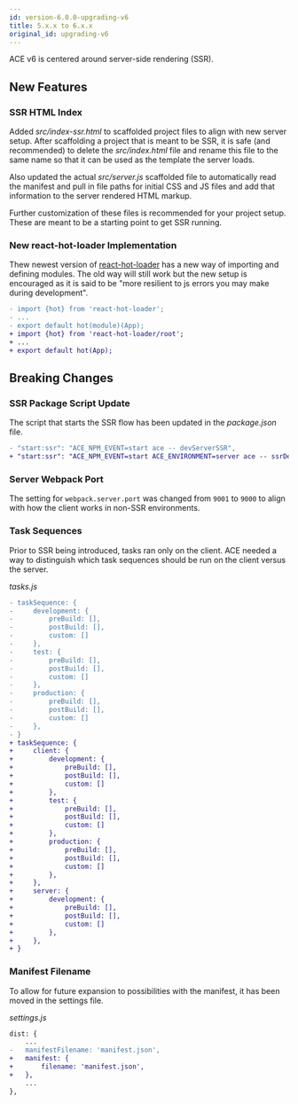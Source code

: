 ```yaml
---
id: version-6.0.0-upgrading-v6
title: 5.x.x to 6.x.x
original_id: upgrading-v6
---
```


ACE v6 is centered around server-side rendering (SSR).

## New Features
### SSR HTML Index
Added *src/index-ssr.html* to scaffolded project files to align with new server setup. After scaffolding a project that is meant to be SSR, it is safe (and recommended) to delete the *src/index.html* file and rename this file to the same name so that it can be used as the template the server loads.

Also updated the actual *src/server.js* scaffolded file to automatically read the manifest and pull in file paths for initial CSS and JS files and add that information to the server rendered HTML markup.

Further customization of these files is recommended for your project setup. These are meant to be a starting point to get SSR running.

### New react-hot-loader Implementation
Thew newest version of [react-hot-loader](https://github.com/gaearon/react-hot-loader/commit/3029428) has a new way of importing and defining modules. The old way will still work but the new setup is encouraged as it is said to be "more resilient to js errors you may make during development".

```diff
- import {hot} from 'react-hot-loader';
- ...
- export default hot(module)(App);
+ import {hot} from 'react-hot-loader/root';
+ ...
+ export default hot(App);
```

## Breaking Changes
### SSR Package Script Update
The script that starts the SSR flow has been updated in the *package.json* file.

```diff
- "start:ssr": "ACE_NPM_EVENT=start ace -- devServerSSR",
+ "start:ssr": "ACE_NPM_EVENT=start ACE_ENVIRONMENT=server ace -- ssrDev",
```

### Server Webpack Port
The setting for `webpack.server.port` was changed from `9001` to `9000` to align with how the client works in non-SSR environments.

### Task Sequences
Prior to SSR being introduced, tasks ran only on the client. ACE needed a way to distinguish which task sequences should be run on the client versus the server.

*tasks.js*
```diff
- taskSequence: {
-     development: {
-         preBuild: [],
-         postBuild: [],
-         custom: []
-     },
-     test: {
-         preBuild: [],
-         postBuild: [],
-         custom: []
-     },
-     production: {
-         preBuild: [],
-         postBuild: [],
-         custom: []
-     },
- }
+ taskSequence: {
+     client: {
+         development: {
+             preBuild: [],
+             postBuild: [],
+             custom: []
+         },
+         test: {
+             preBuild: [],
+             postBuild: [],
+             custom: []
+         },
+         production: {
+             preBuild: [],
+             postBuild: [],
+             custom: []
+         },
+     },
+     server: {
+         development: {
+             preBuild: [],
+             postBuild: [],
+             custom: []
+         },
+     },
+ }
```

### Manifest Filename
To allow for future expansion to possibilities with the manifest, it has been moved in the settings file.

*settings.js*
```diff
dist: {
    ...
-   manifestFilename: 'manifest.json',
+   manifest: {
+       filename: 'manifest.json',
+   },
    ...
},
```
